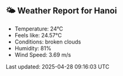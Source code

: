 <!-- WEATHER-START -->
## 🌤 Weather Report for Hanoi

- Temperature: 24°C
- Feels like: 24.57°C
- Conditions: broken clouds
- Humidity: 81%
- Wind Speed: 3.69 m/s

Last updated: 2025-04-28 09:16:03 UTC
<!-- WEATHER-END -->
